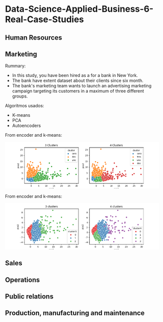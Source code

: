 # Data-Science-Applied-Business-6-Real-Case-Studies

## Human Resources

## Marketing

Rummary:

* In this study, you have been hired as a for a bank in New York.
* The bank have extent dataset about their clients since six month.
* The bank's marketing team wants to launch an advertising marketing campaign targeting its customers in a maximum of three different groups.

Algoritmos usados:

* K-means
* PCA
* Autoencoders

From encoder and k-means:

<img src="img/marketing/clusters.png" width="1000" title="Clusters"/>

From encoder and k-means:

<img src="img/marketing/encoder_cluster.png" width="1000" title="Clusters"/>

## Sales

## Operations

## Public relations

## Production, manufacturing and maintenance
